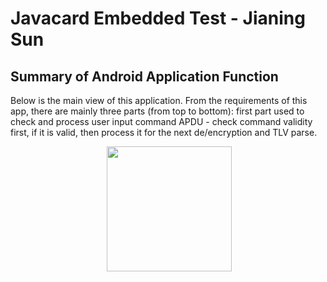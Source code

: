 # Javacard Embedded Test - Jianing Sun
## Summary of Android Application Function
Below is the main view of this application. From the requirements of this app, there are mainly
three parts (from top to bottom): first part used to check and process user input command APDU - 
check command validity first, if it is valid, then process it for the next de/encryption and TLV
parse.
<center>
  <img src="https://github.com/jianingsun21/javacard-apdu-tlv/blob/master/figures/1.jpeg" width="200" height=“350"
</center>
